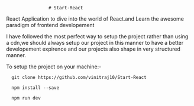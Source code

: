 					# Start-React
React Application to dive into the world of React.and Learn the awesome paradigm of frontend developement

I have followed the most perfect way to setup the project rather than using a cdn,we should always setup our project in this manner to have a better developement expirence and our projects also shape in very structured manner.

To setup the project on your machine:-

```
  git clone https://github.com/vinitraj10/Start-React
```

```
  npm install --save
```

```
  npm run dev
```